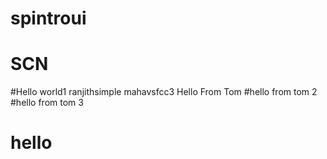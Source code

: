 # spintroui
# SCN
#Hello world1
ranjithsimple
mahavsfcc3
Hello From Tom
#hello from tom 2
#hello from tom 3
# hello
